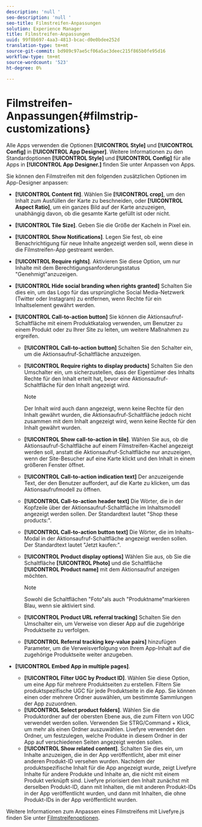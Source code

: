 ```yaml
---
description: 'null '
seo-description: 'null '
seo-title: Filmstreifen-Anpassungen
solution: Experience Manager
title: Filmstreifen-Anpassungen
uuid: 99f8b697-4aa3-4813-bcac-d0e0bdee252d
translation-type: tm+mt
source-git-commit: bd989c97ae5cf06a5ac3deec215f865b0fe95d16
workflow-type: tm+mt
source-wordcount: '523'
ht-degree: 0%

---
```



# Filmstreifen-Anpassungen{#filmstrip-customizations}

Alle Apps verwenden die Optionen **[!UICONTROL Style]** und **[!UICONTROL Config]** in **[!UICONTROL App Designer]**. Weitere Informationen zu den Standardoptionen **[!UICONTROL Style]** und **[!UICONTROL Config]** für alle Apps in **[!UICONTROL App Designer.]** finden Sie unter Anpassen von Apps.

Sie können den Filmstreifen mit den folgenden zusätzlichen Optionen im App-Designer anpassen:

* **[!UICONTROL Content fit]**. Wählen Sie **[!UICONTROL crop]**, um den Inhalt zum Ausfüllen der Karte zu beschneiden, oder **[!UICONTROL Aspect Ratio]**, um ein ganzes Bild auf der Karte anzuzeigen, unabhängig davon, ob die gesamte Karte gefüllt ist oder nicht.
* **[!UICONTROL Tile Size]**. Geben Sie die Größe der Kacheln in Pixel ein.
* **[!UICONTROL Show Notifications]**. Legen Sie fest, ob eine Benachrichtigung für neue Inhalte angezeigt werden soll, wenn diese in die Filmstreifen-App gestreamt werden.
* **[!UICONTROL Require rights]**. Aktivieren Sie diese Option, um nur Inhalte mit dem Berechtigungsanforderungsstatus &quot;Genehmigt&quot;anzuzeigen.
* **[!UICONTROL Hide social branding when rights granted]** Schalten Sie dies ein, um das Logo für das ursprüngliche Social Media-Netzwerk (Twitter oder Instagram) zu entfernen, wenn Rechte für ein Inhaltselement gewährt werden.
* **[!UICONTROL Call-to-action button]** Sie können die Aktionsaufruf-Schaltfläche mit einem Produktkatalog verwenden, um Benutzer zu einem Produkt oder zu Ihrer Site zu leiten, um weitere Maßnahmen zu ergreifen.

   * **[!UICONTROL Call-to-action button]** Schalten Sie den Schalter ein, um die Aktionsaufruf-Schaltfläche anzuzeigen.
   * **[!UICONTROL Require rights to display products]** Schalten Sie den Umschalter ein, um sicherzustellen, dass der Eigentümer des Inhalts Rechte für den Inhalt erteilt hat, bevor eine Aktionsaufruf-Schaltfläche für den Inhalt angezeigt wird.

      >[!NOTE]
      >
      >Der Inhalt wird auch dann angezeigt, wenn keine Rechte für den Inhalt gewährt wurden, die Aktionsaufruf-Schaltfläche jedoch nicht zusammen mit dem Inhalt angezeigt wird, wenn keine Rechte für den Inhalt gewährt wurden.

   * **[!UICONTROL Show call-to-action in tile]**. Wählen Sie aus, ob die Aktionsaufruf-Schaltfläche auf einem Filmstreifen-Kachel angezeigt werden soll, anstatt die Aktionsaufruf-Schaltfläche nur anzuzeigen, wenn der Site-Besucher auf eine Karte klickt und den Inhalt in einem größeren Fenster öffnet.
   * **[!UICONTROL Call-to-action indication text]** Der anzuzeigende Text, der den Benutzer auffordert, auf die Karte zu klicken, um das Aktionsaufrufmodell zu öffnen.
   * **[!UICONTROL Call-to-action header text]** Die Wörter, die in der Kopfzeile über der Aktionsaufruf-Schaltfläche im Inhaltsmodell angezeigt werden sollen. Der Standardtext lautet &quot;Shop these products:&quot;.
   * **[!UICONTROL Call-to-action button text]** Die Wörter, die im Inhalts-Modal in der Aktionsaufruf-Schaltfläche angezeigt werden sollen. Der Standardtext lautet &quot;Jetzt kaufen:&quot;.
   * **[!UICONTROL Product display options]** Wählen Sie aus, ob Sie die Schaltfläche  **[!UICONTROL Photo]** und die Schaltfläche  **[!UICONTROL Product name]** mit dem Aktionsaufruf anzeigen möchten.

      >[!NOTE]
      >
      >Sowohl die Schaltflächen &quot;Foto&quot;als auch &quot;Produktname&quot;markieren Blau, wenn sie aktiviert sind.

   * **[!UICONTROL Product URL referral tracking]** Schalten Sie den Umschalter ein, um Verweise von dieser App auf die zugehörige Produktseite zu verfolgen.
   * **[!UICONTROL Referral tracking key-value pairs]** hinzufügen Parameter, um die Verweisverfolgung von Ihrem App-Inhalt auf die zugehörige Produktseite weiter anzugeben.

* **[!UICONTROL Embed App in multiple pages]**.

   * **[!UICONTROL Filter UGC by Product ID]**. Wählen Sie diese Option, um eine App für mehrere Produktseiten zu erstellen. Filtern Sie produktspezifische UGC für jede Produktseite in die App. Sie können einen oder mehrere Ordner auswählen, um bestimmte Sammlungen der App zuzuordnen.
   * **[!UICONTROL Select product folders]**. Wählen Sie die Produktordner auf der obersten Ebene aus, die zum Filtern von UGC verwendet werden sollen. Verwenden Sie STRG/Command + Klick, um mehr als einen Ordner auszuwählen. Livefyre verwendet den Ordner, um festzulegen, welche Produkte in diesem Ordner in der App auf verschiedenen Seiten angezeigt werden sollen.
   * **[!UICONTROL Show related content]**. Schalten Sie dies ein, um Inhalte anzuzeigen, die in der App veröffentlicht, aber mit einer anderen Produkt-ID versehen wurden. Nachdem der produktspezifische Inhalt für die App angezeigt wurde, zeigt Livefyre Inhalte für andere Produkte und Inhalte an, die nicht mit einem Produkt verknüpft sind. Livefyre priorisiert den Inhalt zunächst mit derselben Produkt-ID, dann mit Inhalten, die mit anderen Produkt-IDs in der App veröffentlicht wurden, und dann mit Inhalten, die ohne Produkt-IDs in der App veröffentlicht wurden.

Weitere Informationen zum Anpassen eines Filmstreifens mit Livefyre.js finden Sie unter [Filmstreifenoptionen](/help/implementation/c-getting-started/c-implementation-process/c-using-livefyre.js-to-create-customize-and-use-apps-on-your-site.md).

